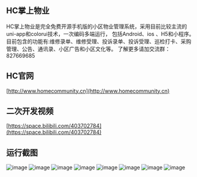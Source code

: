 ## HC掌上物业

HC掌上物业是完全免费开源手机版的小区物业管理系统，采用目前比较主流的uni-app和colorui技术，一次编码多端运行，
包括Android、ios 、H5和小程序。
目前包含的功能有:维修录单、维修受理、投诉录单、投诉受理、巡检打卡、采购管理、公告、通讯录、小区广告和小区文化等。
了解更多请加交流群：827669685

## HC官网

[http://www.homecommunity.cn](http://www.homecommunity.cn)

## 二次开发视频

[https://space.bilibili.com/403702784](https://space.bilibili.com/403702784)

## 运行截图

![image](/readme/img/login.png)
![image](/readme/img/index.png)
![image](/readme/img/repair.png)
![image](/readme/img/compaint.png)
![image](/readme/img/inspection.png)
![image](/readme/img/notice.png)
![image](/readme/img/tels.png)
![image](/readme/img/my.png)